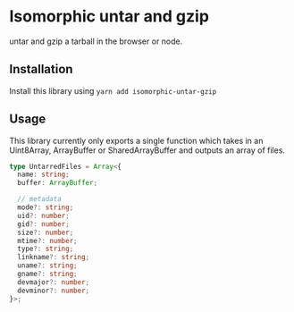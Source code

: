 # Isomorphic untar and gzip

untar and gzip a tarball in the browser or node.

## Installation

Install this library using `yarn add isomorphic-untar-gzip`

## Usage

This library currently only exports a single function which takes in an Uint8Array, ArrayBuffer or SharedArrayBuffer and outputs an array of files.

```Typescript
type UntarredFiles = Array<{
  name: string;
  buffer: ArrayBuffer;

  // metadata
  mode?: string;
  uid?: number;
  gid?: number;
  size?: number;
  mtime?: number;
  type?: string;
  linkname?: string;
  uname?: string;
  gname?: string;
  devmajor?: number;
  devminor?: number;
}>;
```
